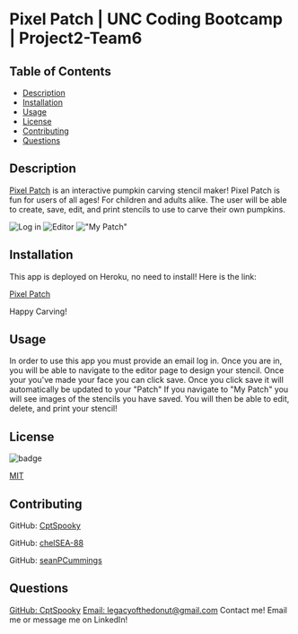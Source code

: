 # Pixel Patch | UNC Coding Bootcamp | Project2-Team6 

 ## Table of Contents
  - [Description](#Description)
  - [Installation](#Installation)
  - [Usage](#Usage)
  - [License](#License)
  - [Contributing](#Contributing)
  - [Questions](#Questions)

  ## Description

  [Pixel Patch](https://project-2-team6.herokuapp.com/editor) is an interactive pumpkin carving stencil maker! Pixel Patch is fun for users of all ages! For children and adults alike. 
  The user will be able to create, save, edit, and print stencils to use to carve their own pumpkins. 

  ![Log in](<img width="1262" alt="image1" src="https://user-images.githubusercontent.com/63686990/95408700-14416200-08ee-11eb-8222-07fb68f34ed0.png">)
  ![Editor](/assets/images/screenshots/image2.png)
  !["My Patch"](/assets/images/screenshots/image3.png)

  ## Installation
  This app is deployed on Heroku, no need to install! 
  Here is the link: 

  [Pixel Patch](https://project-2-team6.herokuapp.com/editor) 
  
  Happy Carving!

  ## Usage
  In order to use this app you must provide an email log in. Once you are in, you will be able to navigate to the editor page to design your stencil. Once your you've made your face you can click save. Once you click save it will automatically be updated to your "Patch" If you navigate to "My Patch" you will see images of the stencils you have saved. You will then be able to edit, delete, and print your stencil! 

  ## License
  ![badge](https://img.shields.io/badge/License-MIT-yellow.svg)

  [MIT](https://opensource.org/licenses/MIT)

  ## Contributing
   GitHub: [CptSpooky](https://github.com/CptSpooky)

   GitHub: [chelSEA-88](https://github.com/ChelSEA-88)
   
   GitHub: [seanPCummings](https://github.com/SeanPCummings)

  ## Questions
  [GitHub: CptSpooky](https://github.com/CptSpooky)
  [Email: legacyofthedonut@gmail.com](legacyofthedonut@gmail.com)
  Contact me! Email me or message me on LinkedIn!

  
